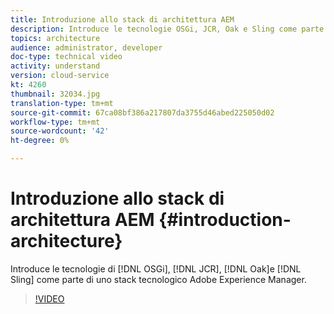 ```yaml
---
title: Introduzione allo stack di architettura AEM
description: Introduce le tecnologie OSGi, JCR, Oak e Sling come parte dello stack di tecnologia Adobe Experience Manager.
topics: architecture
audience: administrator, developer
doc-type: technical video
activity: understand
version: cloud-service
kt: 4260
thumbnail: 32034.jpg
translation-type: tm+mt
source-git-commit: 67ca08bf386a217807da3755d46abed225050d02
workflow-type: tm+mt
source-wordcount: '42'
ht-degree: 0%

---
```



# Introduzione allo stack di architettura AEM {#introduction-architecture}

Introduce le tecnologie di [!DNL OSGi], [!DNL JCR], [!DNL Oak]e [!DNL Sling] come parte di uno stack tecnologico Adobe Experience Manager.

>[!VIDEO](https://video.tv.adobe.com/v/32034/?quality=12&learn=on)
